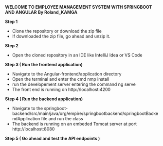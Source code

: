 **WELCOME TO EMPLOYEE MANAGEMENT SYSTEM WITH SPRINGBOOT AND ANGULAR**
**By Roland_KAMGA**

**Step 1**
- Clone the repository or download the zip file
- If downloaded the zip file, go ahead and unzip it.

**Step 2**
- Open the cloned repository in an IDE like IntelliJ Idea or VS Code

**Step 3 ( Run the frontend application)**
- Navigate to the Angular-frontend/application directory
- Open the terminal and enter the cmd nmp install
- run the developement server entering the command ng serve
- The front end is running on http://localhost:4200

**Step 4 ( Run the backend application)**
- Navigate to the springboot-backend/src/main/java/org/empire/springbootbackend/springbootBackendApplication file and run the class
- The backend is running on an embeded Tomcat server at port http://localhost:8080

**Step 5 ( Go ahead and test the API endpoints )**
